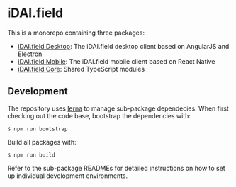 # iDAI.field

This is a monorepo containing three packages:

* [iDAI.field Desktop](desktop): The iDAI.field desktop client based on AngularJS and Electron
* [iDAI.field Mobile](mobile): The iDAI.field mobile client based on React Native
* [iDAI.field Core](core): Shared TypeScript modules

## Development

The repository uses [lerna](https://github.com/lerna/lerna) to manage sub-package dependecies.
When first checking out the code base, bootstrap the dependencies with:

    $ npm run bootstrap

Build all packages with:

    $ npm run build

Refer to the sub-package READMEs for detailed instructions on how to set up individual
development environments.
